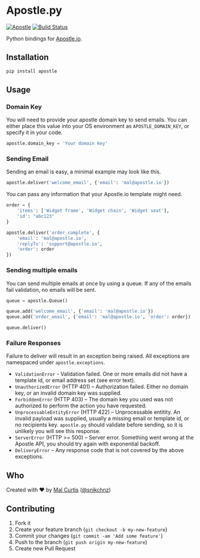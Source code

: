 # Apostle.py
[![Apostle](https://badge.fury.io/py/apostle.png)](http://badge.fury.io/py/apostle)
[![Build Status](https://travis-ci.org/apostle/apostle.py.png?branch=master)](https://travis-ci.org/apostle/apostle.py)

Python bindings for [Apostle.io](http://apostle.io).


## Installation

```sh
pip install apostle
```

## Usage

### Domain Key
You will need to provide your apostle domain key to send emails. You can either place this value into your OS environment as `APOSTLE_DOMAIN_KEY`, or specify it in your code.

```python
apostle.domain_key = 'Your domain key'
```

### Sending Email

Sending an email is easy, a minimal example may look like this.

```python
apostle.deliver('welcome_email', {'email': 'mal@apostle.io'})
```

You can pass any information that your Apostle.io template might need.

```python
order = {
	'items': ['Widget frame', 'Widget chain', 'Widget seat'],
	'id': "abc123"
}

apostle.deliver('order_complete', {
	'email': 'mal@apostle.io',
	'replyTo': 'support@apostle.io',
	'order': order
})
```

### Sending multiple emails

You can send multiple emails at once by using a queue. If any of the emails fail validation, no emails will be sent.

```python
queue = apostle.Queue()

queue.add('welcome_email', {'email': 'mal@apostle.io'})
queue.add('order_email', {'email': 'mal@apostle.io', 'order': order})

queue.deliver()
```

### Failure Responses

Failure to deliver will result in an exception being raised. All exceptions are namespaced under `apostle.exceptions`.

* `ValidationError` - Validation failed. One or more emails did not have a template id, or email address set (see error text).
* `UnauthorizedError` (HTTP 401) – Authorization failed. Either no domain key, or an invalid domain key was supplied.
* `ForbiddenError` (HTTP 403) – The domain key you used was not authorized to perform the action you have requested.
* `UnprocessableEntityError` (HTTP 422) – Unprocessable entitity. An invalid payload was supplied, usually a missing email or template id, or no recipients key. `apostle.py` should validate before sending, so it is unlikely you will see this response.
* `ServerError` (HTTP >= 500) – Server error. Something went wrong at the Apostle API, you should try again with exponential backoff.
* `DeliveryError` – Any response code that is not covered by the above exceptions.


## Who
Created with ♥ by [Mal Curtis](http://github.com/snikch) ([@snikchnz](http://twitter.com/snikchnz))


## Contributing

1. Fork it
2. Create your feature branch (`git checkout -b my-new-feature`)
3. Commit your changes (`git commit -am 'Add some feature'`)
4. Push to the branch (`git push origin my-new-feature`)
5. Create new Pull Request









